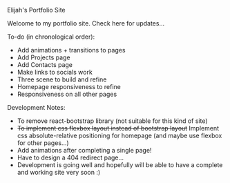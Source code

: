 Elijah's Portfolio Site

Welcome to my portfolio site. Check here for updates...

To-do (in chronological order):
- Add animations + transitions to pages
- Add Projects page
- Add Contacts page
- Make links to socials work
- Three scene to build and refine
- Homepage responsiveness to refine
- Responsiveness on all other pages

Development Notes:
- To remove react-bootstrap library (not suitable for this kind of site)
- ~~To implement css flexbox layout instead of bootstrap layout~~ Implement css absolute-relative positioning for homepage (and maybe use flexbox for other pages...)
- Add animations after completing a single page!
- Have to design a 404 redirect page...
- Development is going well and hopefully will be able to have a complete and working site very soon :)